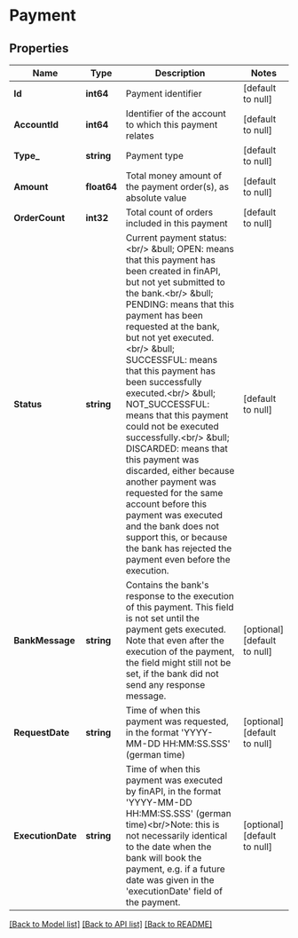 # Payment

## Properties
Name | Type | Description | Notes
------------ | ------------- | ------------- | -------------
**Id** | **int64** | Payment identifier | [default to null]
**AccountId** | **int64** | Identifier of the account to which this payment relates | [default to null]
**Type_** | **string** | Payment type | [default to null]
**Amount** | **float64** | Total money amount of the payment order(s), as absolute value | [default to null]
**OrderCount** | **int32** | Total count of orders included in this payment | [default to null]
**Status** | **string** | Current payment status:&lt;br/&gt; &amp;bull; OPEN: means that this payment has been created in finAPI, but not yet submitted to the bank.&lt;br/&gt; &amp;bull; PENDING: means that this payment has been requested at the bank, but not yet executed.&lt;br/&gt; &amp;bull; SUCCESSFUL: means that this payment has been successfully executed.&lt;br/&gt; &amp;bull; NOT_SUCCESSFUL: means that this payment could not be executed successfully.&lt;br/&gt; &amp;bull; DISCARDED: means that this payment was discarded, either because another payment was requested for the same account before this payment was executed and the bank does not support this, or because the bank has rejected the payment even before the execution. | [default to null]
**BankMessage** | **string** | Contains the bank&#39;s response to the execution of this payment. This field is not set until the payment gets executed. Note that even after the execution of the payment, the field might still not be set, if the bank did not send any response message. | [optional] [default to null]
**RequestDate** | **string** | Time of when this payment was requested, in the format &#39;YYYY-MM-DD HH:MM:SS.SSS&#39; (german time) | [optional] [default to null]
**ExecutionDate** | **string** | Time of when this payment was executed by finAPI, in the format &#39;YYYY-MM-DD HH:MM:SS.SSS&#39; (german time)&lt;br/&gt;Note: this is not necessarily identical to the date when the bank will book the payment, e.g. if a future date was given in the &#39;executionDate&#39; field of the payment. | [optional] [default to null]

[[Back to Model list]](../README.md#documentation-for-models) [[Back to API list]](../README.md#documentation-for-api-endpoints) [[Back to README]](../README.md)


